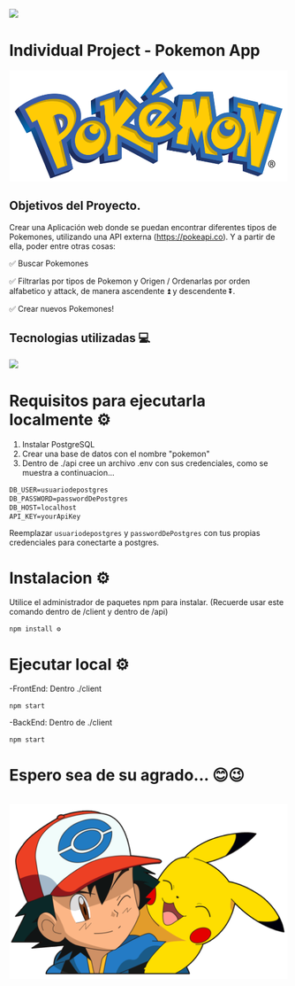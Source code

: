 <p align='left'>
    <img src='https://static.wixstatic.com/media/85087f_0d84cbeaeb824fca8f7ff18d7c9eaafd~mv2.png/v1/fill/w_160,h_30,al_c,q_85,usm_0.66_1.00_0.01/Logo_completo_Color_1PNG.webp' </img>
</p>

# Individual Project - Pokemon App

<p align="center">
  <img height="200" src="./client/src/imagenes_pi/logo_Pokemon.png" />
</p>

## Objetivos del Proyecto.

Crear una Aplicación web donde se puedan encontrar diferentes tipos de Pokemones, utilizando una API externa (https://pokeapi.co). Y a partir de ella, poder entre otras cosas:

  ✅ Buscar Pokemones

  ✅ Filtrarlas por tipos de Pokemon y Origen / Ordenarlas por orden alfabetico y attack, de manera ascendente ⏫ y descendente ⏬.

  ✅ Crear nuevos Pokemones!

  ## Tecnologias utilizadas 💻

<p align="left">
  <a href="https://skillicons.dev">
    <img src="https://skillicons.dev/icons?i=js,css,react,redux,nodejs,express,sequelize,postgres" />
  </a>
</p>


  # Requisitos para ejecutarla localmente ⚙
  1. Instalar PostgreSQL
  2. Crear una base de datos con el nombre "pokemon"
  3. Dentro de ./api cree un archivo .env con sus credenciales, como se muestra a continuacion...


```
DB_USER=usuariodepostgres
DB_PASSWORD=passwordDePostgres
DB_HOST=localhost
API_KEY=yourApiKey
```

Reemplazar `usuariodepostgres` y `passwordDePostgres` con tus propias credenciales para conectarte a postgres. 

# Instalacion ⚙

Utilice el administrador de paquetes npm para instalar. (Recuerde usar este comando dentro de /client y dentro de /api)

```
npm install ⚙
```

# Ejecutar local ⚙
-FrontEnd: Dentro ./client

```
npm start
```
-BackEnd: Dentro de ./client

```
npm start
```

# Espero sea de su agrado... 😊😉

<br />

<img src="./pokemon.png" alt="" />

